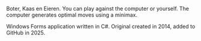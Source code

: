 Boter, Kaas en Eieren.
You can play against the computer or yourself.
The computer generates optimal moves using a minimax.

Windows Forms application written in C#.
Original created in 2014, added to GitHub in 2025.

